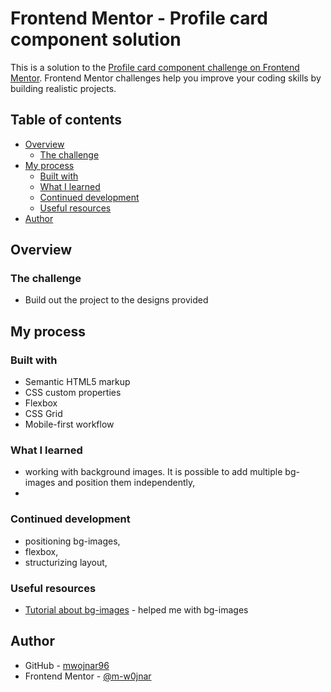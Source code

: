 # Frontend Mentor - Profile card component solution

This is a solution to the [Profile card component challenge on Frontend Mentor](https://www.frontendmentor.io/challenges/profile-card-component-cfArpWshJ). Frontend Mentor challenges help you improve your coding skills by building realistic projects. 

## Table of contents

- [Overview](#overview)
  - [The challenge](#the-challenge)
- [My process](#my-process)
  - [Built with](#built-with)
  - [What I learned](#what-i-learned)
  - [Continued development](#continued-development)
  - [Useful resources](#useful-resources)
- [Author](#author)


## Overview

### The challenge

- Build out the project to the designs provided

## My process

### Built with

- Semantic HTML5 markup
- CSS custom properties
- Flexbox
- CSS Grid
- Mobile-first workflow

### What I learned

- working with background images. It is possible to add multiple bg-images and position them independently,
- 

### Continued development

- positioning bg-images,
- flexbox,
- structurizing layout,

### Useful resources

- [Tutorial about bg-images](https://www.youtube.com/watch?v=3T_Jy1CqH9k) - helped me with bg-images

## Author

- GitHub - [mwojnar96](https://github.com/mwojnar96)
- Frontend Mentor - [@m-w0jnar](https://www.frontendmentor.io/profile/m-w0jnar)
